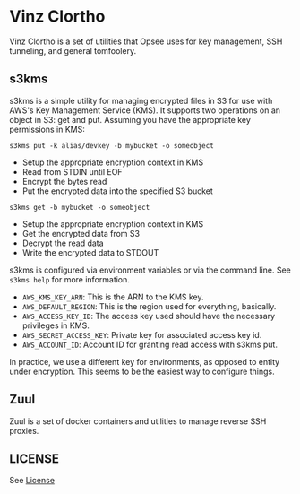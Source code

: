 # Vinz Clortho

Vinz Clortho is a set of utilities that Opsee uses for key management, SSH tunneling, and general tomfoolery.

## s3kms

s3kms is a simple utility for managing encrypted files in S3 for use with
AWS's Key Management Service (KMS). It supports two operations on an object
in S3: get and put. Assuming you have the appropriate key permissions in KMS:

`s3kms put -k alias/devkey -b mybucket -o someobject`

- Setup the appropriate encryption context in KMS
- Read from STDIN until EOF
- Encrypt the bytes read
- Put the encrypted data into the specified S3 bucket

`s3kms get -b mybucket -o someobject`

- Setup the appropriate encryption context in KMS
- Get the encrypted data from S3
- Decrypt the read data
- Write the encrypted data to STDOUT

s3kms is configured via environment variables or via the command line. See
`s3kms help` for more information.

* `AWS_KMS_KEY_ARN`: This is the ARN to the KMS key.
* `AWS_DEFAULT_REGION`: This is the region used for everything, basically.
* `AWS_ACCESS_KEY_ID`: The access key used should have the necessary privileges in KMS.
* `AWS_SECRET_ACCESS_KEY`: Private key for associated access key id.
* `AWS_ACCOUNT_ID`: Account ID for granting read access with s3kms put.

In practice, we use a different key for environments, as opposed to entity under
encryption. This seems to be the easiest way to configure things.

## Zuul

Zuul is a set of docker containers and utilities to manage reverse SSH proxies.

## LICENSE

See [License](LICENSE.md)
